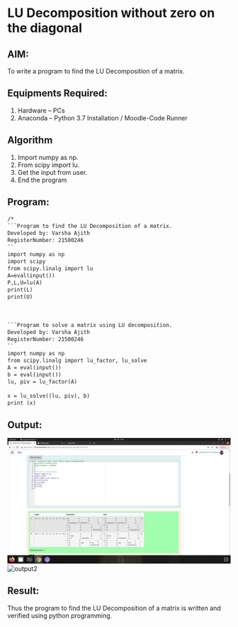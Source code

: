 # LU Decomposition without zero on the diagonal

## AIM:
To write a program to find the LU Decomposition of a matrix.

## Equipments Required:
1. Hardware – PCs
2. Anaconda – Python 3.7 Installation / Moodle-Code Runner

## Algorithm
1. Import numpy as np.
2. From scipy import lu.
3. Get the input from user.
4. End the program
## Program:
```
/*
```Program to find the LU Decomposition of a matrix.
Developed by: Varsha Ajith
RegisterNumber: 21500246
``
import numpy as np
import scipy
from scipy.linalg import lu
A=eval(input())
P,L,U=lu(A)
print(L)
print(U)



```Program to solve a matrix using LU decomposition.
Developed by: Varsha Ajith
RegisterNumber: 21500246
``
import numpy as np
from scipy.linalg import lu_factor, lu_solve
A = eval(input())
b = eval(input())
lu, piv = lu_factor(A)

x = lu_solve((lu, piv), b)
print (x)
```
## Output:
![output1](./l1.png)
![output2](./l2.png)


## Result:
Thus the program to find the LU Decomposition of a matrix is written and verified using python programming.

